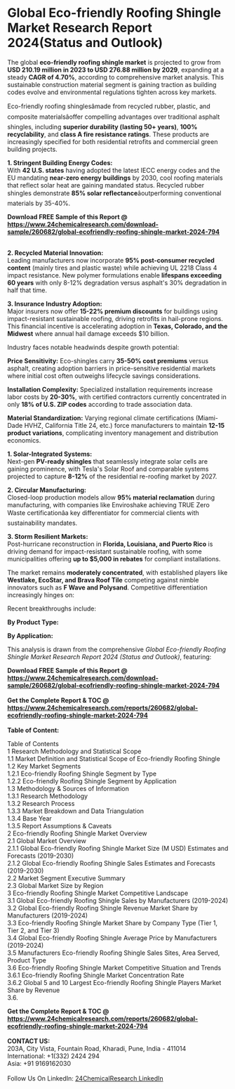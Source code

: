 <h1>Global Eco-friendly Roofing Shingle Market Research Report 2024(Status and Outlook)</h1><p>The global <strong>eco-friendly roofing shingle market</strong> is projected to grow from <strong>USD 210.19 million in 2023 to USD 276.88 million by 2029</strong>, expanding at a steady <strong>CAGR of 4.70%</strong>, according to comprehensive market analysis. This sustainable construction material segment is gaining traction as building codes evolve and environmental regulations tighten across key markets.</p><p>Eco-friendly roofing shinglesâmade from recycled rubber, plastic, and composite materialsâoffer compelling advantages over traditional asphalt shingles, including <strong>superior durability (lasting 50+ years)</strong>, <strong>100% recyclability</strong>, and <strong>class A fire resistance ratings</strong>. These products are increasingly specified for both residential retrofits and commercial green building projects.</p><p><strong>1. Stringent Building Energy Codes:</strong><br>
With <strong>42 U.S. states</strong> having adopted the latest IECC energy codes and the EU mandating <strong>near-zero energy buildings</strong> by 2030, cool roofing materials that reflect solar heat are gaining mandated status. Recycled rubber shingles demonstrate <strong>85% solar reflectance</strong>âoutperforming conventional materials by 35-40%.</p><div><b>Download FREE Sample of this Report @ 
            <a href="https://www.24chemicalresearch.com/download-sample/260682/global-ecofriendly-roofing-shingle-market-2024-794">
            https://www.24chemicalresearch.com/download-sample/260682/global-ecofriendly-roofing-shingle-market-2024-794</a></b></div><br><p><strong>2. Recycled Material Innovation:</strong><br>
Leading manufacturers now incorporate <strong>95% post-consumer recycled content</strong> (mainly tires and plastic waste) while achieving UL 2218 Class 4 impact resistance. New polymer formulations enable <strong>lifespans exceeding 60 years</strong> with only 8-12% degradation versus asphalt's 30% degradation in half that time.</p><p><strong>3. Insurance Industry Adoption:</strong><br>
Major insurers now offer <strong>15-22% premium discounts</strong> for buildings using impact-resistant sustainable roofing, driving retrofits in hail-prone regions. This financial incentive is accelerating adoption in <strong>Texas, Colorado, and the Midwest</strong> where annual hail damage exceeds $10 billion.</p><p>Industry faces notable headwinds despite growth potential:</p><p><strong>Price Sensitivity:</strong> Eco-shingles carry <strong>35-50% cost premiums</strong> versus asphalt, creating adoption barriers in price-sensitive residential markets where initial cost often outweighs lifecycle savings considerations.</p><p><strong>Installation Complexity:</strong> Specialized installation requirements increase labor costs by <strong>20-30%</strong>, with certified contractors currently concentrated in only <strong>18% of U.S. ZIP codes</strong> according to trade association data.</p><p><strong>Material Standardization:</strong> Varying regional climate certifications (Miami-Dade HVHZ, California Title 24, etc.) force manufacturers to maintain <strong>12-15 product variations</strong>, complicating inventory management and distribution economics.</p><p><strong>1. Solar-Integrated Systems:</strong><br>
Next-gen <strong>PV-ready shingles</strong> that seamlessly integrate solar cells are gaining prominence, with Tesla's Solar Roof and comparable systems projected to capture <strong>8-12%</strong> of the residential re-roofing market by 2027.</p><p><strong>2. Circular Manufacturing:</strong><br>
Closed-loop production models allow <strong>95% material reclamation</strong> during manufacturing, with companies like Enviroshake achieving TRUE Zero Waste certificationâa key differentiator for commercial clients with sustainability mandates.</p><p><strong>3. Storm Resilient Markets:</strong><br>
Post-hurricane reconstruction in <strong>Florida, Louisiana, and Puerto Rico</strong> is driving demand for impact-resistant sustainable roofing, with some municipalities offering <strong>up to $5,000 in rebates</strong> for compliant installations.</p><p>The market remains <strong>moderately concentrated</strong>, with established players like <strong>Westlake, EcoStar, and Brava Roof Tile</strong> competing against nimble innovators such as <strong>F Wave and Polysand</strong>. Competitive differentiation increasingly hinges on:</p><p>Recent breakthroughs include:</p><p><strong>By Product Type:</strong></p><p><strong>By Application:</strong></p><p>This analysis is drawn from the comprehensive <em>Global Eco-friendly Roofing Shingle Market Research Report 2024 (Status and Outlook)</em>, featuring:</p><div><b>Download FREE Sample of this Report @ 
            <a href="https://www.24chemicalresearch.com/download-sample/260682/global-ecofriendly-roofing-shingle-market-2024-794">
            https://www.24chemicalresearch.com/download-sample/260682/global-ecofriendly-roofing-shingle-market-2024-794</a></b></div><br><div><b>Get the Complete Report & TOC @ 
            <a href="https://www.24chemicalresearch.com/reports/260682/global-ecofriendly-roofing-shingle-market-2024-794">
            https://www.24chemicalresearch.com/reports/260682/global-ecofriendly-roofing-shingle-market-2024-794</a></b></div><br>
            <b>Table of Content:</b><p>Table of Contents<br />
1 Research Methodology and Statistical Scope<br />
1.1 Market Definition and Statistical Scope of Eco-friendly Roofing Shingle<br />
1.2 Key Market Segments<br />
1.2.1 Eco-friendly Roofing Shingle Segment by Type<br />
1.2.2 Eco-friendly Roofing Shingle Segment by Application<br />
1.3 Methodology & Sources of Information<br />
1.3.1 Research Methodology<br />
1.3.2 Research Process<br />
1.3.3 Market Breakdown and Data Triangulation<br />
1.3.4 Base Year<br />
1.3.5 Report Assumptions & Caveats<br />
2 Eco-friendly Roofing Shingle Market Overview<br />
2.1 Global Market Overview<br />
2.1.1 Global Eco-friendly Roofing Shingle Market Size (M USD) Estimates and Forecasts (2019-2030)<br />
2.1.2 Global Eco-friendly Roofing Shingle Sales Estimates and Forecasts (2019-2030)<br />
2.2 Market Segment Executive Summary<br />
2.3 Global Market Size by Region<br />
3 Eco-friendly Roofing Shingle Market Competitive Landscape<br />
3.1 Global Eco-friendly Roofing Shingle Sales by Manufacturers (2019-2024)<br />
3.2 Global Eco-friendly Roofing Shingle Revenue Market Share by Manufacturers (2019-2024)<br />
3.3 Eco-friendly Roofing Shingle Market Share by Company Type (Tier 1, Tier 2, and Tier 3)<br />
3.4 Global Eco-friendly Roofing Shingle Average Price by Manufacturers (2019-2024)<br />
3.5 Manufacturers Eco-friendly Roofing Shingle Sales Sites, Area Served, Product Type<br />
3.6 Eco-friendly Roofing Shingle Market Competitive Situation and Trends<br />
3.6.1 Eco-friendly Roofing Shingle Market Concentration Rate<br />
3.6.2 Global 5 and 10 Largest Eco-friendly Roofing Shingle Players Market Share by Revenue<br />
3.6.</p><div><b>Get the Complete Report & TOC @ 
            <a href="https://www.24chemicalresearch.com/reports/260682/global-ecofriendly-roofing-shingle-market-2024-794">
            https://www.24chemicalresearch.com/reports/260682/global-ecofriendly-roofing-shingle-market-2024-794</a></b></div><br><b>CONTACT US:</b><br>
            203A, City Vista, Fountain Road, Kharadi, Pune, India - 411014<br>
            International: +1(332) 2424 294<br>
            Asia: +91 9169162030 <br><br>
            Follow Us On LinkedIn: <a href="https://www.linkedin.com/company/24chemicalresearch/">24ChemicalResearch LinkedIn</a>
